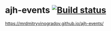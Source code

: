 # ajh-events [![Build status](https://ci.appveyor.com/api/projects/status/le134x7hryx0ki8f?svg=true)](https://ci.appveyor.com/project/MrDmitryVinogradov/ajh-events)

https://mrdmitryvinogradov.github.io/ajh-events/